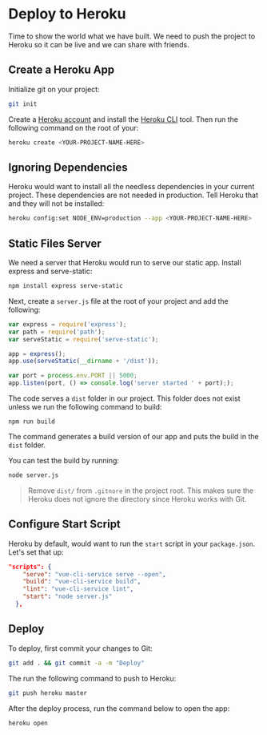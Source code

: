 # Deploy to Heroku

Time to show the world what we have built. We need to push the project to Heroku so it can be live and we can share with friends.

## Create a Heroku App

Initialize git on your project:

```bash
git init
```

Create a [Heroku account](https://heroku.com/) and install the [Heroku CLI](https://devcenter.heroku.com/articles/heroku-cli#download-and-install) tool. Then run the following command on the root of your:

```bash
heroku create <YOUR-PROJECT-NAME-HERE>
```

## Ignoring Dependencies

Heroku would want to install all the needless dependencies in your current project. These dependencies are not needed in production. Tell Heroku that and they will not be installed:

```bash
heroku config:set NODE_ENV=production --app <YOUR-PROJECT-NAME-HERE>
```

## Static Files Server

We need a server that Heroku would run to serve our static app. Install express and serve-static:

```bash
npm install express serve-static
```

Next, create a `server.js` file at the root of your project and add the following:

```js
var express = require('express');
var path = require('path');
var serveStatic = require('serve-static');

app = express();
app.use(serveStatic(__dirname + '/dist'));

var port = process.env.PORT || 5000;
app.listen(port, () => console.log('server started ' + port););
```

The code serves a `dist` folder in our project. This folder does not exist unless we run the following command to build:

```
npm run build
```

The command generates a build version of our app and puts the build in the `dist` folder.

You can test the build by running:

```bash
node server.js
```

> Remove `dist/` from `.gitnore` in the project root. This makes sure the Heroku does not ignore the directory since Heroku works with Git.

## Configure Start Script

Heroku by default, would want to run the `start` script in your `package.json`. Let's set that up:

```json
"scripts": {
    "serve": "vue-cli-service serve --open",
    "build": "vue-cli-service build",
    "lint": "vue-cli-service lint",
    "start": "node server.js"
  },
```

## Deploy

To deploy, first commit your changes to Git:

```bash
git add . && git commit -a -m "Deploy"
```

The run the following command to push to Heroku:

```bash
git push heroku master
```

After the deploy process, run the command below to open the app:

```bash
heroku open
```